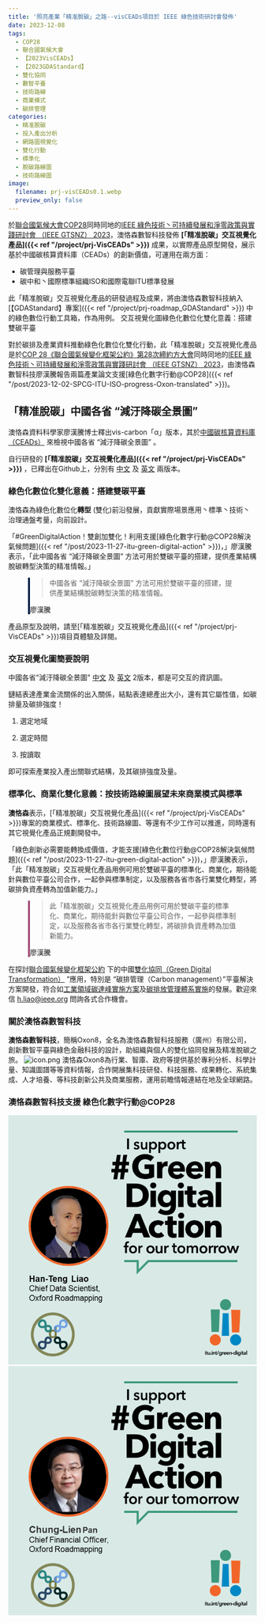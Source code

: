 ```yaml
---
title: '照亮產業「精准脫碳」之路--visCEADs項目於 IEEE 綠色技術研討會發佈'
date: 2023-12-08
tags:
  - COP28
  - 聯合國氣候大會
  - 【2023VisCEADs】
  - 【2023GDAStandard】
  - 雙化協同
  - 數智平臺
  - 技術路線
  - 商業模式
  - 碳排管理
categories:
  - 精准脫碳
  - 投入產出分析
  - 網路圖視覺化
  - 雙化行動
  - 標準化
  - 脫碳路線圖
  - 技術路線圖
image:
  filename: prj-visCEADs0.1.webp
  preview_only: false
---
```


於[聯合國氣候大會COP28](https://www.cop28.com/)同時同地的[IEEE 綠色技術丶可持續發展和淨零政策與實踐研討會 （IEEE GTSNZ） 2023](https://gtsnz.org/)，澳恪森數智科技發佈 **[「精准脫碳」交互視覺化產品]({{< ref "/project/prj-VisCEADs" >}})** 成果，以實際產品原型開發，展示基於中國碳核算資料庫（CEADs）的創新價值，可運用在兩方面：

* 碳管理與服務平臺
* 碳中和丶國際標準組織ISO和國際電聯ITU標準發展

此「精准脫碳」交互視覺化產品的研發過程及成果，將由澳恪森數智科技納入[【GDAStandard】專案]({{< ref "/project/prj-roadmap_GDAStandard" >}})
中的綠色數位行動工具箱，作為用例。
交互視覺化圖綠色化數位化雙化意義：搭建雙碳平臺

<!--more-->

對於碳排及產業資料推動綠色化數位化雙化行動，此「精准脫碳」交互視覺化產品是於[COP 28《聯合國氣候變化框架公約》第28次締約方大會](https://www.mee.gov.cn/xxgk/hjyw/202311/t20231101_1044710.shtml)同時同地的[IEEE 綠色技術丶可持續發展和淨零政策與實踐研討會 （IEEE GTSNZ） 2023](https://gtsnz.org/)，由澳恪森數智科技廖漢騰報告兩篇產業論文支援[綠色化數字行動@COP28]({{< ref "/post/2023-12-02-SPCG-ITU-ISO-progress-Oxon-translated" >}})。

## 「精准脫碳」中國各省 “減汙降碳全景圖”

澳恪森資料科學家廖漢騰博士釋出vis-carbon「α」版本，其於[中國碳核算資料庫（CEADs）](https://www.ceads.net.cn/)
來檢視中國各省 “減汙降碳全景圖” 。

自行研發的
**[「精准脫碳」交互視覺化產品]({{< ref "/project/prj-VisCEADs" >}})**
 ，已釋出在Github上，分別有 [中文](/visualization/prj-visCEADs/index.zh.html)  及 [英文](/visualization/prj-visCEADs/index.en.html) 兩版本。

### 綠色化數位化雙化意義：搭建雙碳平臺

澳恪森為<span class="highlight-container highlight-green"><span class="highlight">綠色化</span></span><span class="highlight-container highlight-yellow"><span class="highlight">數位化</span></span>**轉型** 
(雙化)前沿發展，貢獻實際場景應用丶標準丶技術丶治理通盤考量，向前設計。

「#GreenDigitalAction！雙創加雙化！利用支援[綠色化數字行動@COP28解決氣候問題]({{< ref "/post/2023-11-27-itu-green-digital-action" >}})，」廖漢騰表示，「此中國各省 “減汙降碳全景圖” 方法可用於雙碳平臺的搭建，提供產業結構脫碳轉型決策的精准情報。」

<figure class="bg-white p-3 rounded mb-0" style="border-left: .25rem solid #002147;">
            <blockquote class="blockquote pb-2">
              <p>
                中國各省 “減汙降碳全景圖” 方法可用於雙碳平臺的搭建，提供產業結構脫碳轉型決策的精准情報。
              </p>
            </blockquote>
            <figcaption class="blockquote-footer mb-0 font-italic">
              廖漢騰
            </figcaption>
 </figure>


產品原型及說明，請至[「精准脫碳」交互視覺化產品]({{< ref "/project/prj-VisCEADs" >}})項目頁體驗及詳閱。

### 交互視覺化圖簡要說明

中國各省“減汙降碳全景圖" [中文](/visualization/prj-visCEADs/index.zh.html)  及 [英文](/visualization/prj-visCEADs/index.en.html) 2版本，都是可交互的資訊圖。

鏈結表達產業金流關係的出入關係，結點表達總產出大小，還有其它屬性值，如碳排量及碳排強度！

1. 選定地域

2. 選定時間

3. 按讀取

即可探索產業投入產出關聯式結構，及其碳排強度及量。

### 標準化、商業化雙化意義：按技術路線圖展望未來商業模式與標準

**澳恪森**表示，[「精准脫碳」交互視覺化產品]({{< ref "/project/prj-VisCEADs" >}})專案的商業模式、標準化、技術路線圖、等還有不少工作可以推進，同時還有其它視覺化產品正規劃開發中。

「綠色創新必需要能轉換成價值，才能支援[綠色化數位行動@COP28解決氣候問題]({{< ref "/post/2023-11-27-itu-green-digital-action" >}})，」廖漢騰表示，「此「精准脫碳」交互視覺化產品用例可用於雙碳平臺的標準化、商業化，期待能針與數位平臺公司合作，一起參與標準制定，以及服務各省市各行業雙化轉型，將碳排負資產轉為加值新能力。」

<figure class="bg-white p-3 rounded mb-0" style="border-left: .25rem solid #a34e78;">
            <blockquote class="blockquote pb-2">
              <p>
                此「精准脫碳」交互視覺化產品用例可用於雙碳平臺的標準化、商業化，期待能針與數位平臺公司合作，一起參與標準制定，以及服務各省市各行業雙化轉型，將碳排負資產轉為加值新能力。
              </p>
            </blockquote>
            <figcaption class="blockquote-footer mb-0 font-italic">
              廖漢騰
            </figcaption>
 </figure>

在探討[聯合國氣候變化框架公約](https://unfccc.int/sites/default/files/convchin.pdf)
下的中國[雙化協同（Green Digital Transformation）](https://m.gmw.cn/2023-02/26/content_1303295710.htm)
”應用，特別是 “碳排管理（Carbon management）”平臺解決方案開發，符合如[工業領域碳達峰實施方案](https://www.gov.cn/gongbao/content/2022/content_5717004.htm)及[碳排放管理體系實施](http://bzh.scjgj.beijing.gov.cn/bzh/apifile/file/2021/20210325/f4451779-29b3-491d-ac72-cfe29b5f53b2.PDF)的發展。歡迎來信 h.liao@ieee.org 問詢各式合作機會。

### 關於澳恪森數智科技

**澳恪森數智科技**，簡稱Oxon8，全名為澳恪森數智科技服務（廣州）有限公司，創新數智平臺與綠色金融科技的設計，助組織與個人的雙化協同發展及精准脫碳之旅。
![icon.png](icon.png)
澳恪森Oxon8為行業、智庫、政府等提供基於專利分析、科學計量、知識圖譜等等資料情報，合作開展集科技研發、科技服務、成果轉化、系統集成、人才培養、等科技創新公共及商業服務，運用前瞻情報連結在地及全球網路。

### 澳恪森數智科技支援 綠色化數字行動@COP28

![HTL-GreenDigitalAction.png](HTL-GreenDigitalAction.png)
![CLP-GreenDigitalAction.png](CLP-GreenDigitalAction.png)
